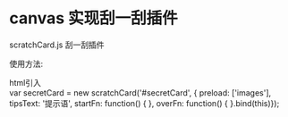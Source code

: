 # canvas 实现刮一刮插件
<p>scratchCard.js 刮一刮插件</p>
<p>使用方法:</p>
html引入<script src="js/scratchCard.js"></script>  <br />
var secretCard = new scratchCard('#secretCard', {  
    preload: ['images'],  
    tipsText: '提示语',  
    startFn: function() {  
    },  
    overFn: function() {  
}.bind(this)});  
